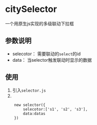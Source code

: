 #   citySelector
一个用原生js实现的多级联动下拉框

##  参数说明
*   selecotor：
    需要联动的`select`的id
*   data：
    当selector触发联动时显示的数据

##  使用
1.  引入`selector.js`
2.  
```
    new selector({
        selecotor:['s1', 's2', 's3'],
        data:datas
    })
```
